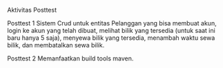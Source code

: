Aktivitas Posttest

Posttest 1
Sistem Crud untuk entitas Pelanggan yang bisa membuat akun, login ke akun yang telah dibuat, melihat bilik yang tersedia (untuk saat ini baru hanya 5 saja), menyewa bilik yang tersedia, menambah waktu sewa bilik, dan membatalkan sewa bilik.

Posttest 2
Memanfaatkan build tools maven.
